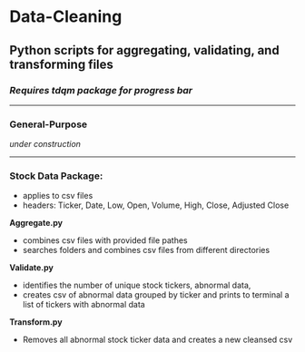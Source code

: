 # Data-Cleaning
## Python scripts for aggregating, validating, and transforming files
### *Requires tdqm package for progress bar*
---
### General-Purpose

 *under construction* 
 
---
### Stock Data Package:
- applies to csv files
- headers: Ticker, Date, Low, Open, Volume, High, Close, Adjusted Close

**Aggregate.py** 
- combines csv files with provided file pathes
- searches folders and combines csv files from different directories

**Validate.py**
- identifies the number of unique stock tickers, abnormal data,
- creates csv of abnormal data grouped by ticker and prints to terminal a list of tickers with abnormal data  

**Transform.py**
- Removes all abnormal stock ticker data and creates a new cleansed csv






